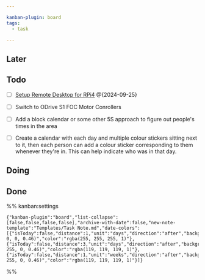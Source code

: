 ```yaml
---

kanban-plugin: board
tags:
  - task

---
```


## Later



## Todo

- [ ] [Setup Remote Desktop for RPi4](Project/Tasks/Setup%20Remote%20Desktop%20for%20RPi4.md) @{2024-09-25}
- [ ] Switch to ODrive S1 FOC Motor Conrollers
- [ ] Add a block calendar or some other 5S approach to figure out people's times in the area
- [ ] Create a calendar with each day and multiple colour stickers sitting next to it, then each person can add a colour sticker corresponding to them whenever they're in. This can help indicate who was in that day.


## Doing



## Done





%% kanban:settings
```
{"kanban-plugin":"board","list-collapse":[false,false,false,false],"archive-with-date":false,"new-note-template":"Templates/Task Note.md","date-colors":[{"isToday":false,"distance":1,"unit":"days","direction":"after","backgroundColor":"rgba(255, 0, 0, 0.46)","color":"rgba(255, 255, 255, 1)"},{"isToday":false,"distance":3,"unit":"days","direction":"after","backgroundColor":"rgba(250, 255, 0, 0.46)","color":"rgba(119, 119, 119, 1)"},{"isToday":false,"distance":1,"unit":"weeks","direction":"after","backgroundColor":"rgba(28, 255, 0, 0.46)","color":"rgba(119, 119, 119, 1)"}]}
```
%%